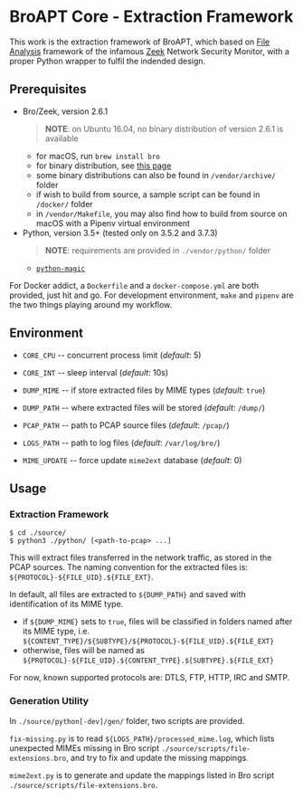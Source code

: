 # BroAPT Core - Extraction Framework

This work is the extraction framework of BroAPT, which based on
[File Analysis](https://docs.zeek.org/en/stable/frameworks/file-analysis.html) framework of the
infamous [Zeek](zeek/zeek) Network Security Monitor, with a proper Python wrapper to fulfil the
indended design.

## Prerequisites

- Bro/Zeek, version 2.6.1
  > __NOTE__: on Ubuntu 16.04, no binary distribution of version 2.6.1 is available
  * for macOS, run `brew install bro`
  * for binary distribution, see [this page](https://www.zeek.org/download/packages.html)
  * some binary distributions can also be found in `/vendor/archive/` folder
  * if wish to build from source, a sample script can be found in `/docker/` folder
  * in `/vendor/Makefile`, you may also find how to build from source on macOS with a
    Pipenv virtual environment
- Python, version 3.5+ (tested only on 3.5.2 and 3.7.3)
  > __NOTE__: requirements are provided in `./vendor/python/` folder
  * [`python-magic`](https://github.com/ahupp/python-magic)

For Docker addict, a `Dockerfile` and a `docker-compose.yml` are both provided, just hit and go.
For development environment, `make` and `pipenv` are the two things playing around my workflow.

## Environment

- `CORE_CPU` -- concurrent process limit (*default*: 5)
- `CORE_INT` -- sleep interval (*default*: 10s)

- `DUMP_MIME` -- if store extracted files by MIME types (*default*: `true`)
- `DUMP_PATH` -- where extracted files will be stored (*default*: `/dump/`)
- `PCAP_PATH` -- path to PCAP source files (*default*: `/pcap/`)
- `LOGS_PATH` -- path to log files (*default*: `/var/log/bro/`)

- `MIME_UPDATE` -- force update `mime2ext` database (*default*: 0)

## Usage

### Extraction Framework

```shell
$ cd ./source/
$ python3 ./python/ [<path-to-pcap> ...]
```

This will extract files transferred in the network traffic, as stored in the PCAP sources.
The naming convention for the extracted files is: `${PROTOCOL}-${FILE_UID}.${FILE_EXT}`.

In default, all files are extracted to `${DUMP_PATH}` and saved with identification of its
MIME type.

- if `${DUMP_MIME}` sets to `true`, files will be classified in folders named after its MIME
  type, i.e. `${CONTENT_TYPE}/${SUBTYPE}/${PROTOCOL}-${FILE_UID}.${FILE_EXT}`
- otherwise, files will be named as `${PROTOCOL}-${FILE_UID}.${CONTENT_TYPE}.${SUBTYPE}.${FILE_EXT}`

For now, known supported protocols are: DTLS, FTP, HTTP, IRC and SMTP.

### Generation Utility

In `./source/python[-dev]/gen/` folder, two scripts are provided.

`fix-missing.py` is to read `${LOGS_PATH}/processed_mime.log`, which lists unexpected MIMEs missing
in Bro script `./source/scripts/file-extensions.bro`, and try to fix and update the missing
mappings.

`mime2ext.py` is to generate and update the mappings listed in Bro script
`./source/scripts/file-extensions.bro`.
